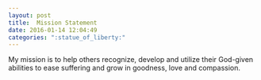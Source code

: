 ```yaml
---
layout: post
title:  Mission Statement
date: 2016-01-14 12:04:49
categories: ":statue_of_liberty:"
---
```


<p>My mission is to help others recognize, develop and utilize their God-given abilities to ease suffering and grow in goodness, love and compassion.</p>
